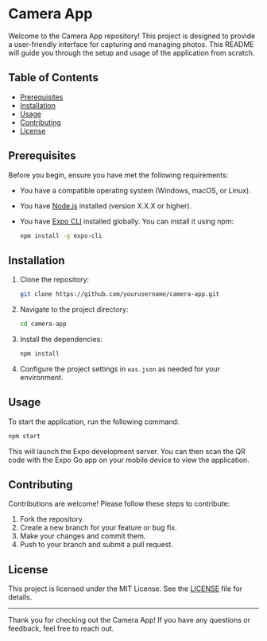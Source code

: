 # Camera App

Welcome to the Camera App repository! This project is designed to provide a user-friendly interface for capturing and managing photos. This README will guide you through the setup and usage of the application from scratch.

## Table of Contents

- [Prerequisites](#prerequisites)
- [Installation](#installation)
- [Usage](#usage)
- [Contributing](#contributing)
- [License](#license)

## Prerequisites

Before you begin, ensure you have met the following requirements:

- You have a compatible operating system (Windows, macOS, or Linux).
- You have [Node.js](https://nodejs.org/) installed (version X.X.X or higher).
- You have [Expo CLI](https://docs.expo.dev/get-started/installation/) installed globally. You can install it using npm:

  ```bash
  npm install -g expo-cli
  ```

## Installation

1. Clone the repository:

   ```bash
   git clone https://github.com/yourusername/camera-app.git
   ```

2. Navigate to the project directory:

   ```bash
   cd camera-app
   ```

3. Install the dependencies:

   ```bash
   npm install
   ```

4. Configure the project settings in `eas.json` as needed for your environment.

## Usage

To start the application, run the following command:

```bash
npm start
```

This will launch the Expo development server. You can then scan the QR code with the Expo Go app on your mobile device to view the application.

## Contributing

Contributions are welcome! Please follow these steps to contribute:

1. Fork the repository.
2. Create a new branch for your feature or bug fix.
3. Make your changes and commit them.
4. Push to your branch and submit a pull request.

## License

This project is licensed under the MIT License. See the [LICENSE](LICENSE) file for details.

---

Thank you for checking out the Camera App! If you have any questions or feedback, feel free to reach out.
